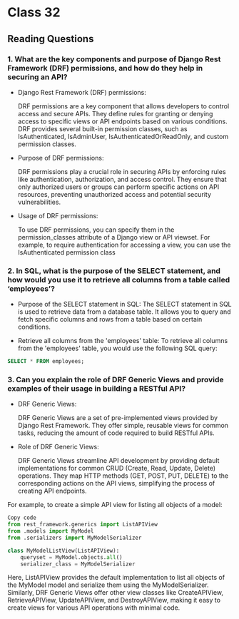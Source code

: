# Class 32

## Reading  Questions

### 1. What are the key components and purpose of Django Rest Framework (DRF) permissions, and how do they help in securing an API?

* Django Rest Framework (DRF) permissions:

    DRF permissions are a key component that allows developers to control access and secure APIs. They define rules for granting or denying access to specific views or API endpoints based on various conditions. DRF provides several built-in permission classes, such as IsAuthenticated, IsAdminUser, IsAuthenticatedOrReadOnly, and custom permission classes.

* Purpose of DRF permissions:

    DRF permissions play a crucial role in securing APIs by enforcing rules like authentication, authorization, and access control. They ensure that only authorized users or groups can perform specific actions on API resources, preventing unauthorized access and potential security vulnerabilities.

* Usage of DRF permissions:

    To use DRF permissions, you can specify them in the permission_classes attribute of a Django view or API viewset. For example, to require authentication for accessing a view, you can use the IsAuthenticated permission class

### 2. In SQL, what is the purpose of the SELECT statement, and how would you use it to retrieve all columns from a table called ‘employees’?

* Purpose of the SELECT statement in SQL:
The SELECT statement in SQL is used to retrieve data from a database table. It allows you to query and fetch specific columns and rows from a table based on certain conditions.

* Retrieve all columns from the 'employees' table:
To retrieve all columns from the 'employees' table, you would use the following SQL query:

```sql
SELECT * FROM employees;
```

### 3. Can you explain the role of DRF Generic Views and provide examples of their usage in building a RESTful API?

* DRF Generic Views:

    DRF Generic Views are a set of pre-implemented views provided by Django Rest Framework. They offer simple, reusable views for common tasks, reducing the amount of code required to build RESTful APIs.

* Role of DRF Generic Views:

    DRF Generic Views streamline API development by providing default implementations for common CRUD (Create, Read, Update, Delete) operations. They map HTTP methods (GET, POST, PUT, DELETE) to the corresponding actions on the API views, simplifying the process of creating API endpoints.

For example, to create a simple API view for listing all objects of a model:

```python
Copy code
from rest_framework.generics import ListAPIView
from .models import MyModel
from .serializers import MyModelSerializer

class MyModelListView(ListAPIView):
    queryset = MyModel.objects.all()
    serializer_class = MyModelSerializer
```

Here, ListAPIView provides the default implementation to list all objects of the MyModel model and serialize them using the MyModelSerializer. Similarly, DRF Generic Views offer other view classes like CreateAPIView, RetrieveAPIView, UpdateAPIView, and DestroyAPIView, making it easy to create views for various API operations with minimal code.
